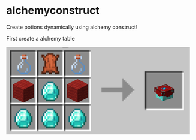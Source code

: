 # alchemyconstruct

Create potions dynamically using alchemy construct!

First create a alchemy table

![Screenshot](AlchemyTableRecipe.png)
